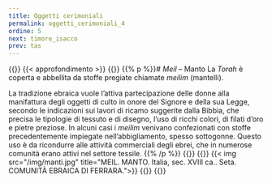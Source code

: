 ```yaml
---
title: Oggetti cerimoniali
permalink: oggetti_cerimoniali_4
ordine: 5
next: timore_isacco
prev: tas
---
```

{{<row class="approfondimento">}}
{{< approfondimento >}}
{{<column>}}
{{% p %}}# *Meil* – Manto
La *Torah* è coperta e abbellita da stoffe pregiate chiamate *meilim* (mantelli).

La tradizione ebraica vuole l’attiva partecipazione delle donne alla manifattura degli oggetti di culto in onore del Signore e della sua Legge, secondo le
indicazioni sui lavori di ricamo suggerite dalla Bibbia, che precisa le tipologie di tessuto e di disegno, l’uso di ricchi colori, di filati d’oro e pietre preziose.
In alcuni casi i *meilim* venivano confezionati con stoffe precedentemente impiegate nell’abbigliamento, spesso sottogonne. Questo uso è da ricondurre alle
attività commerciali degli ebrei, che in numerose comunità erano attivi nel settore tessile.
{{% /p %}}
{{</column>}}
{{<column>}}
{{< img src="/img/manti.jpg" title="MEIL. MANTO. Italia, sec. XVIII ca.. Seta. COMUNITÀ EBRAICA DI FERRARA.">}}
{{</column>}}
{{</row>}}